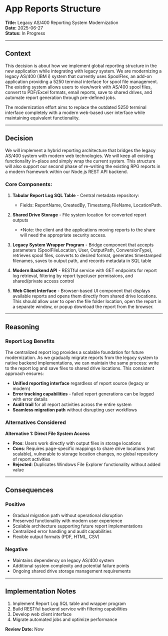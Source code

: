 # App Reports Structure  

**Title:** Legacy AS/400 Reporting System Modernization  
**Date:** 2025-06-27  
**Status:** In Progress  

---

## Context

This decision is about how we implement global reporting structure in the new application while integrating with legacy system. We are modernizing a legacy AS/400 (IBM i) system that currently uses SpoolFlex, an add-on application providing a 5250 terminal interface for spool file management. The existing system allows users to view/work with AS/400 spool files, convert to PDF/Excel formats, email reports, save to shared drives, and automate report generation through pre-defined jobs. 

The modernization effort aims to replace the outdated 5250 terminal interface completely with a modern web-based user interface while maintaining equivalent functionality.

---

## Decision

We will implement a hybrid reporting architecture that bridges the legacy AS/400 system with modern web technologies. We will keep all existing functionality in-place and simply wrap the current system. This structure will also support our second phase of re-writing the existing RPG reports in a modern framework within our Node.js REST API backend.

### Core Components:

1. **Tabular Report Log SQL Table** - Central metadata repository:
   - Fields: ReportName, CreatedBy, Timestamp,FileName, LocationPath.

2. **Shared Drive Storage** - File system location for converted report outputs
   - *Note: the client and the applications moving reports to the share will need the appropriate security access.

3. **Legacy System Wrapper Program** - Bridge component that accepts parameters (SpoolFileLocation, User, OutputPath, ConversionType), retrieves spool files, converts to desired format, generates timestamped filenames, saves to output path, and records metadata in SQL table

4. **Modern Backend API** - RESTful service with GET endpoints for report log retrieval, filtering by report type/user permissions, and shared/private access control

5. **Web Client Interface** - Browser-based UI component that displays available reports and opens them directly from shared drive locations. This should allow user to open the file folder location, open the report in a separate window, or popup download the report from the browser.

---

## Reasoning

### Report Log Benefits

The centralized report log provides a scalable foundation for future modernization. As we gradually migrate reports from the legacy system to native backend implementations, we can maintain the same process: write to the report log and save files to shared drive locations. This consistent approach ensures:

- **Unified reporting interface** regardless of report source (legacy or modern)
- **Error tracking capabilities** - failed report generations can be logged with error details
- **Audit trail** for all report activities across the entire system
- **Seamless migration path** without disrupting user workflows

### Alternatives Considered

**Alternative 1: Direct File System Access**
- **Pros**: Users work directly with output files in storage locations
- **Cons**: Requires page-specific mappings to share drive locations (not scalable), vulnerable to storage location changes, no global repository of report activities
- **Rejected**: Duplicates Windows File Explorer functionality without added value

---

## Consequences

### Positive
- Gradual migration path without operational disruption
- Preserved functionality with modern user experience
- Scalable architecture supporting future report implementations
- Centralized error handling and audit capabilities
- Flexible output formats (PDF, HTML, CSV)

### Negative
- Maintains dependency on legacy AS/400 system
- Additional system complexity and potential failure points
- Ongoing shared drive storage management requirements

---

## Implementation Notes

1. Implement Report Log SQL table and wrapper program
2. Build RESTful backend service with filtering capabilities
3. Develop web client interface
4. Migrate automated jobs and optimize performance

**Review Date:** Now